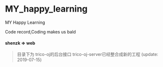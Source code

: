 # MY_happy_learning
MY Happy Learning

Code record,Coding makes us bald

#### shenzk => web
> 目录下为 trico-oj的后台接口
> trico-oj-server已经整合成新的工程 (update: 2019-07-15)
